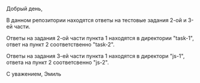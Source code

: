 Добрый день,

В данном репозитории находятся ответы на тестовые задания 2-ой и 3-ей части.

Ответы на задания 2-ой части пункта 1 находятся в директории "task-1", ответ на пункт 2 соответственно "task-2".

Ответы на задания 3-ей части пункта 1 находятся в директори "js-1", ответа на пункт 2 соответсвенно "js-2".

С уважением,
Эмиль

